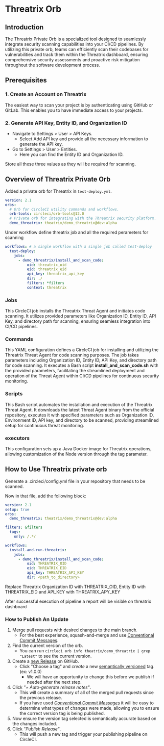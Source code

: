 # Threatrix Orb

## Introduction

The Threatrix Private Orb is a specialized tool designed to seamlessly integrate security scanning capabilities into your CI/CD pipelines. By utilizing this private orb, teams can efficiently scan their codebases for vulnerabilities and track them within the Threatrix dashboard, ensuring comprehensive security assessments and proactive risk mitigation throughout the software development process.

## Prerequisites

### 1. Create an Account on Threatrix
The easiest way to scan your project is by authenticating using GitHub or GitLab. This enables you to have immediate access to your projects.

### 2. Generate API Key, Entity ID, and Organization ID 
- Navigate to Settings > User > API Keys.
  - Select Add API key and provide all the necessary information to generate the API key.
- Go to Settings > User > Entities.
  - Here you can find the Entity ID and Organization ID.

Store all these three values as they will be required for scanning.

## Overview of Threatrix Private Orb

Added a private orb for Threatrix in `test-deploy.yml`.

```yaml
version: 2.1
orbs:
  # Orb for CircleCI utility commands and workflows.
  orb-tools: circleci/orb-tools@12.0
  # Private orb for integrating with the Threatrix security platform.
  demo_threatrix: theatrix/demo_threatrix@dev:alpha
```

Under workflow define threatrix job and all the required perameters for scanning

``` yml
workflows: # a single workflow with a single job called test-deploy
  test-deploy:
    jobs:
      - demo_threatrix/install_and_scan_code:
          oid: threatrix_oid
          eid: threatrix_eid
          api_key: threatrix_api_key
          dir: ./
          filters: *filters
          context: threatrix
```

### Jobs


This CircleCI job installs the Threatrix Threat Agent and initiates code scanning. It utilizes provided parameters like Organization ID, Entity ID, API Key, and directory path for scanning, ensuring seamless integration into CI/CD pipelines.

### Commands

This YAML configuration defines a CircleCI job for installing and utilizing the Threatrix Threat Agent for code scanning purposes. The job takes parameters including Organization ID, Entity ID, API Key, and directory path for code scanning. It executes a Bash script <b>install_and_scan_code.sh</b> with the provided parameters, facilitating the streamlined deployment and operation of the Threat Agent within CI/CD pipelines for continuous security monitoring.

### Scripts

This Bash script automates the installation and execution of the Threatrix Threat Agent. It downloads the latest Threat Agent binary from the official repository, executes it with specified parameters such as Organization ID, Environment ID, API key, and directory to be scanned, providing streamlined setup for continuous threat monitoring.

### executors

This configuration sets up a Java Docker image for Threatrix operations, allowing customization of the Node version through the tag parameter.

## How to Use Threatrix private orb

Generate a .circleci/config.yml file in your repository that needs to be scanned.

Now in that file, add the following block:

``` yml
version: 2.1
setup: true
orbs:
  demo_threatrix: theatrix/demo_threatrix@dev:alpha

filters: &filters
  tags:
    only: /.*/

workflows:
  install-and-run-threatrix:
    jobs:
      - demo_threatrix/install_and_scan_code:
          oid: THREATRIX_OID
          eid: THREATRIX_EID
          api_key: THREATRIX_API_KEY
          dir: <path_to_directory>
```
Replace  Threatrix Organization ID with THREATRIX_OID, Entity ID with THREATRIX_EID and API_KEY with THREATRIX_APY_KEY 

After successful execution of pipeline a report will be visible on threatrix dashboard

### How to Publish An Update

1. Merge pull requests with desired changes to the main branch.
    - For the best experience, squash-and-merge and use [Conventional Commit Messages](https://conventionalcommits.org/).
2. Find the current version of the orb.
    - You can run `circleci orb info theatrix/demo_threatrix | grep "Latest"` to see the current version.
3. Create a [new Release](https://github.com/jagrutigour7/demo_threatrix/releases/new) on GitHub.
    - Click "Choose a tag" and _create_ a new [semantically versioned](http://semver.org/) tag. (ex: v1.0.0)
      - We will have an opportunity to change this before we publish if needed after the next step.
4.  Click _"+ Auto-generate release notes"_.
    - This will create a summary of all of the merged pull requests since the previous release.
    - If you have used _[Conventional Commit Messages](https://conventionalcommits.org/)_ it will be easy to determine what types of changes were made, allowing you to ensure the correct version tag is being published.
5. Now ensure the version tag selected is semantically accurate based on the changes included.
6. Click _"Publish Release"_.
    - This will push a new tag and trigger your publishing pipeline on CircleCI.